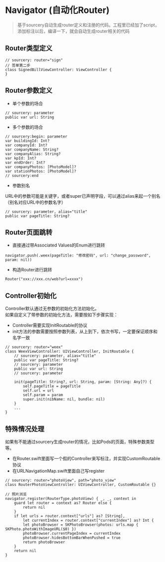 # Navigator (自动化Router)
> 基于sourcery自动生成router定义和注册的代码。工程里已经加了script，添加标注以后，编译一下，就会自动生成router相关的代码

## Router类型定义
```
// sourcery: router="sign"
// 签单第二步
class SignedBillViewController: ViewController {
}
```

## Router参数定义
- 单个参数的场合

```
// sourcery: parameter
public var url: String
```
- 多个参数的场合

```
// sourcery:begin: parameter
var buildingId: Int?
var companyId: Int?
var companyName: String?
var companyAlias: String?
var kpId: Int?
var endOrder: Int?
var companyPhotos: [PhotoModel]?
var stationPhotos: [PhotoModel]?
// sourcery:end
```
- 参数别名

URL中的参数可能是关键字，或者super已声明字段，可以通过alias来起一个别名（别名对应URL中的参数名字）

```
// sourcery: parameter, alias="title"
public var pageTitle: String?
```

## Router页面跳转

- 直接通过带Associated Values的Enum进行跳转

```
navigator.push(.weex(pageTitle: "修改密码", url: "change_password", param: nil))
```

- 构造Router进行跳转

```
Router("xxx://xxx.cn/web?url=xxxx")
```

## Controller初始化
Controller默认通过无参数的初始化方法初始化。  
如果自定义了带参数的初始化方法，需要按如下步骤实现：  

- Controller需要实现InitRoutable的协议
- init方法的参数需要按照参数列表，从上到下，依次书写，一定要保证顺序和名字一致

```
// sourcery: router="weex"
class WeexViewController: UIViewController, InitRoutable {
    // sourcery: parameter, alias="title"
    public var pageTitle: String?
    // sourcery: parameter
    public var url: String
    // sourcery: parameter
    
    init(pageTitle: String?, url: String, param: [String: Any]?) {
        self.pageTitle = pageTitle
        self.url = url
        self.param = param
        super.init(nibName: nil, bundle: nil)
    }
    ...
}
```

## 特殊情况处理
如果有不能通过sourcery生成router的情况，比如Pods的页面，特殊参数类型等。  

- 在Router.swift里面写一个假的Controller来写标注，并实现CustomRoutable协议
- 在URLNavigationMap.swift里面自己写register

```
// sourcery: router="photoView", path="photo_view"
class RouterPhotoViewController: UIViewController, CustomRoutable {}

// 照片浏览
navigator.register(RouterType.photoView) { _, _, context in
    guard let router = context as? Router else {
        return nil
    }
    if let urls = router.context["urls"] as? [String],
        let currentIndex = router.context["currentIndex"] as? Int {
        let photoBrowser = SKPhotoBrowser(photos: urls.map { SKPhoto.photoWithImageURL($0) })
        photoBrowser.currentPageIndex = currentIndex
        photoBrowser.hidesBottomBarWhenPushed = true
        return photoBrowser
    }
    return nil
}
```
